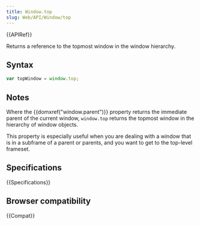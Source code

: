 ```yaml
---
title: Window.top
slug: Web/API/Window/top
---
```


{{APIRef}}

Returns a reference to the topmost window in the window hierarchy.

## Syntax

```js
var topWindow = window.top;
```

## Notes

Where the {{domxref("window.parent")}} property returns the immediate parent of the current window, `window.top` returns the topmost window in the hierarchy of window objects.

This property is especially useful when you are dealing with a window that is in a subframe of a parent or parents, and you want to get to the top-level frameset.

## Specifications

{{Specifications}}

## Browser compatibility

{{Compat}}
